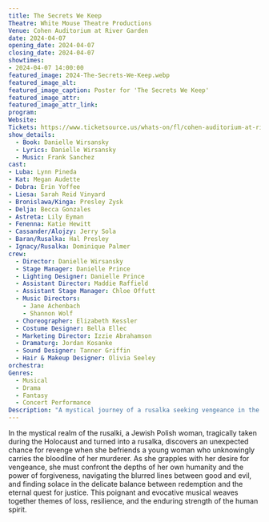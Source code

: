 ```yaml
---
title: The Secrets We Keep
Theatre: White Mouse Theatre Productions
Venue: Cohen Auditorium at River Garden
date: 2024-04-07
opening_date: 2024-04-07
closing_date: 2024-04-07
showtimes:
- 2024-04-07 14:00:00
featured_image: 2024-The-Secrets-We-Keep.webp
featured_image_alt: 
featured_image_caption: Poster for 'The Secrets We Keep'
featured_image_attr: 
featured_image_attr_link: 
program:
Website: 
Tickets: https://www.ticketsource.us/whats-on/fl/cohen-auditorium-at-river-garden/the-secrets-we-keep-musical-jacksonville/e-eqomyp
show_details: 
  - Book: Danielle Wirsansky
  - Lyrics: Danielle Wirsansky
  - Music: Frank Sanchez
cast:
- Luba: Lynn Pineda
- Kat: Megan Audette
- Dobra: Erin Yoffee
- Liesa: Sarah Reid Vinyard
- Bronislawa/Kinga: Presley Zysk
- Delja: Becca Gonzales
- Astreta: Lily Eyman
- Fenenna: Katie Hewitt
- Cassander/Alojzy: Jerry Sola
- Baran/Rusalka: Hal Presley
- Ignacy/Rusalka: Dominique Palmer
crew:
  - Director: Danielle Wirsansky
  - Stage Manager: Danielle Prince
  - Lighting Designer: Danielle Prince
  - Assistant Director: Maddie Raffield
  - Assistant Stage Manager: Chloe Offutt
  - Music Directors: 
    - Jane Achenbach
    - Shannon Wolf
  - Choreographer: Elizabeth Kessler
  - Costume Designer: Bella Ellec
  - Marketing Director: Izzie Abrahamson
  - Dramaturg: Jordan Kosanke
  - Sound Designer: Tanner Griffin
  - Hair & Makeup Designer: Olivia Seeley
orchestra:
Genres:
  - Musical
  - Drama
  - Fantasy
  - Concert Performance
Description: "A mystical journey of a rusalka seeking vengeance in the aftermath of the Holocaust, exploring the depths of humanity and the power of forgiveness."
---
```

In the mystical realm of the rusalki, a Jewish Polish woman, tragically taken during the Holocaust and turned into a rusalka, discovers an unexpected chance for revenge when she befriends a young woman who unknowingly carries the bloodline of her murderer. As she grapples with her desire for vengeance, she must confront the depths of her own humanity and the power of forgiveness, navigating the blurred lines between good and evil, and finding solace in the delicate balance between redemption and the eternal quest for justice. This poignant and evocative musical weaves together themes of loss, resilience, and the enduring strength of the human spirit.